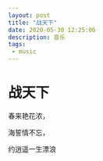 ```yaml
---
layout: post
title: "战天下"
date: 2020-05-30 12:25:06
description: 音乐
tags: 
 - music
---
```


# 战天下

春来艳花浓，

海誓情不忘，

约逍遥一生漂浪